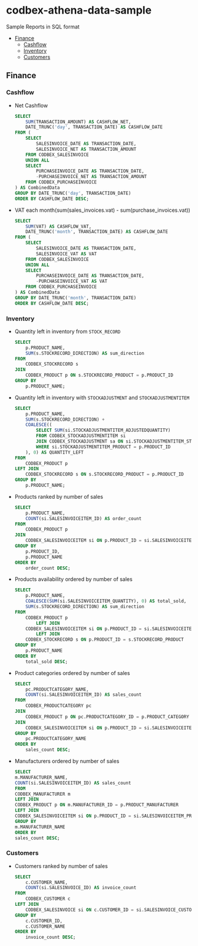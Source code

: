 # codbex-athena-data-sample

Sample Reports in SQL format

- [Finance](#finance)
  - [Cashflow](#cashflow)
  - [Inventory](#inventory)
  - [Customers](#customers)

## Finance
### Cashflow

- Net Cashflow
  ```sql
  SELECT 
      SUM(TRANSACTION_AMOUNT) AS CASHFLOW_NET,
      DATE_TRUNC('day', TRANSACTION_DATE) AS CASHFLOW_DATE
  FROM (
      SELECT 
          SALESINVOICE_DATE AS TRANSACTION_DATE,
          SALESINVOICE_NET AS TRANSACTION_AMOUNT
      FROM CODBEX_SALESINVOICE
      UNION ALL
      SELECT 
          PURCHASEINVOICE_DATE AS TRANSACTION_DATE,
          -PURCHASEINVOICE_NET AS TRANSACTION_AMOUNT
      FROM CODBEX_PURCHASEINVOICE
  ) AS CombinedData
  GROUP BY DATE_TRUNC('day', TRANSACTION_DATE)
  ORDER BY CASHFLOW_DATE DESC;
  ```

- VAT each month(sum(sales_invoices.vat) - sum(purchase_invoices.vat))

  ```sql
  SELECT 
      SUM(VAT) AS CASHFLOW_VAT,
      DATE_TRUNC('month', TRANSACTION_DATE) AS CASHFLOW_DATE
  FROM (
      SELECT 
          SALESINVOICE_DATE AS TRANSACTION_DATE,
          SALESINVOICE_VAT AS VAT
      FROM CODBEX_SALESINVOICE
      UNION ALL
      SELECT 
          PURCHASEINVOICE_DATE AS TRANSACTION_DATE,
          -PURCHASEINVOICE_VAT AS VAT
      FROM CODBEX_PURCHASEINVOICE
  ) AS CombinedData
  GROUP BY DATE_TRUNC('month', TRANSACTION_DATE)
  ORDER BY CASHFLOW_DATE DESC;
  ```

### Inventory

- Quantity left in inventory from `STOCK_RECORD`

  ```sql
  SELECT 
      p.PRODUCT_NAME,
      SUM(s.STOCKRECORD_DIRECTION) AS sum_direction
  FROM 
      CODBEX_STOCKRECORD s
  JOIN 
      CODBEX_PRODUCT p ON s.STOCKRECORD_PRODUCT = p.PRODUCT_ID
  GROUP BY 
      p.PRODUCT_NAME;
  ```

- Quantity left in inventory with `STOCKADJUSTMENT` and `STOCKADJUSTMENTITEM`

  ```sql
  SELECT 
      p.PRODUCT_NAME,
      SUM(s.STOCKRECORD_DIRECTION) +
      COALESCE((
          SELECT SUM(si.STOCKADJUSTMENTITEM_ADJUSTEDQUANTITY)
          FROM CODBEX_STOCKADJUSTMENTITEM si
          JOIN CODBEX_STOCKADJUSTMENT sa ON si.STOCKADJUSTMENTITEM_STOCKADJUSTMENT = sa.STOCKADJUSTMENT_ID
          WHERE si.STOCKADJUSTMENTITEM_PRODUCT = p.PRODUCT_ID
      ), 0) AS QUANTITY_LEFT
  FROM 
      CODBEX_PRODUCT p
  LEFT JOIN 
      CODBEX_STOCKRECORD s ON s.STOCKRECORD_PRODUCT = p.PRODUCT_ID
  GROUP BY 
      p.PRODUCT_NAME;
  ```

- Products ranked by number of sales

  ```sql
  SELECT
      p.PRODUCT_NAME,
      COUNT(si.SALESINVOICEITEM_ID) AS order_count
  FROM
      CODBEX_PRODUCT p
  JOIN
      CODBEX_SALESINVOICEITEM si ON p.PRODUCT_ID = si.SALESINVOICEITEM_PRODUCT
  GROUP BY
      p.PRODUCT_ID,
      p.PRODUCT_NAME
  ORDER BY
      order_count DESC;
  ```

- Products availability ordered by number of sales

  ```sql
  SELECT
      p.PRODUCT_NAME,
      COALESCE(SUM(si.SALESINVOICEITEM_QUANTITY), 0) AS total_sold,
      SUM(s.STOCKRECORD_DIRECTION) AS sum_direction
  FROM
      CODBEX_PRODUCT p
          LEFT JOIN
      CODBEX_SALESINVOICEITEM si ON p.PRODUCT_ID = si.SALESINVOICEITEM_PRODUCT
          LEFT JOIN
      CODBEX_STOCKRECORD s ON p.PRODUCT_ID = s.STOCKRECORD_PRODUCT
  GROUP BY
      p.PRODUCT_NAME
  ORDER BY
      total_sold DESC;
  ```

- Product categories ordered by number of sales

  ```sql
  SELECT
      pc.PRODUCTCATEGORY_NAME,
      COUNT(si.SALESINVOICEITEM_ID) AS sales_count
  FROM
      CODBEX_PRODUCTCATEGORY pc
  JOIN
      CODBEX_PRODUCT p ON pc.PRODUCTCATEGORY_ID = p.PRODUCT_CATEGORY
  JOIN
      CODBEX_SALESINVOICEITEM si ON p.PRODUCT_ID = si.SALESINVOICEITEM_PRODUCT
  GROUP BY
      pc.PRODUCTCATEGORY_NAME
  ORDER BY
      sales_count DESC;
  ```

- Manufacturers ordered by number of sales

  ```sql
  SELECT
  m.MANUFACTURER_NAME,
  COUNT(si.SALESINVOICEITEM_ID) AS sales_count
  FROM
  CODBEX_MANUFACTURER m
  LEFT JOIN
  CODBEX_PRODUCT p ON m.MANUFACTURER_ID = p.PRODUCT_MANUFACTURER
  LEFT JOIN
  CODBEX_SALESINVOICEITEM si ON p.PRODUCT_ID = si.SALESINVOICEITEM_PRODUCT
  GROUP BY
  m.MANUFACTURER_NAME
  ORDER BY
  sales_count DESC;
  ```

### Customers

- Customers ranked by number of sales

  ```sql
  SELECT
      c.CUSTOMER_NAME,
      COUNT(si.SALESINVOICE_ID) AS invoice_count
  FROM
      CODBEX_CUSTOMER c
  LEFT JOIN
      CODBEX_SALESINVOICE si ON c.CUSTOMER_ID = si.SALESINVOICE_CUSTOMER
  GROUP BY
      c.CUSTOMER_ID,
      c.CUSTOMER_NAME
  ORDER BY
      invoice_count DESC;
  ```


